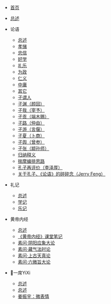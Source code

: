 <!-- docs/_sidebar.md -->

* [首页](/)

<!-- * [Intro](Intro.md) -->
* [总述](总述.md)

* 论语
  
  * [总述](论语/总述.md)
  * [孝悌](论语/孝悌.md)
  * [忠信](论语/忠信.md)
  * [好学](论语/好学.md)
  * [礼乐](论语/礼乐.md)
  * [为政](论语/为政.md)
  * [仁义](论语/仁义.md)
  * [中庸](论语/中庸.md)
  * [其它](论语/其它.md)
  * [子谓人](论语/子谓人.md)
  * [子渊（颜回）](论语/子渊（颜回）.md)
  * [子我（宰予）](论语/子我（宰予）.md)
  * [子贡（端木赐）](论语/子贡（端木赐）.md)
  * [子路（仲由）](论语/子路（仲由）.md)
  * [子游（言偃）](论语/子游（言偃）.md)
  * [子夏（卜商）](论语/子夏（卜商）.md)
  * [子舆（曾参）](论语/子舆（曾参）.md)
  * [子张（颛孙师）](论语/子张（颛孙师）.md)
  * [归纳释义](论语/归纳释义.md)
  * [揣摩编排思路](论语/揣摩编排思路.md)
  <!-- * [理解核心概念](论语/理解核心概念.md) -->
  * [孔子再评价（李泽厚）](论语/孔子再评价（李泽厚）.md)
  * [关于孔子、《论语》的碎碎念（Jerry Feng）](论语/关于孔子、《论语》的碎碎念（芥里）.md)

* 礼记
  
  * [总述](礼记/总述.md)
  * [学记](礼记/学记.md)
  * [乐记](礼记/乐记.md)

* 黄帝内经

  * [总述](黄帝内经/总述.md)
  * [《黄帝内经》课堂笔记](黄帝内经/《黄帝内经》课堂笔记.md)
  * [素问·阴阳应象大论](黄帝内经/素问·阴阳应象大论.md)
  * [素问·藏气法时论](黄帝内经/素问·藏气法时论.md)
  * [素问·上古天真论](黄帝内经/素问·上古天真论.md)
  * [素问·六微旨大论](黄帝内经/素问·六微旨大论.md)

* 一席YiXi
  * [总述](黄帝内经/总述.md)
  * [总述](一席Yixi/总述.md)
  * [姜振宇：微表情](一席Yixi/姜振宇：微表情.md)

<!-- * 道德经 -->

  <!-- *  -->
  
